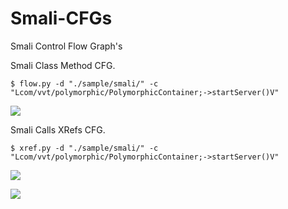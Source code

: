 Smali-CFGs
==========

Smali Control Flow Graph's

Smali Class Method CFG.

	$ flow.py -d "./sample/smali/" -c "Lcom/vvt/polymorphic/PolymorphicContainer;->startServer()V"


![](https://raw.github.com/EugenioDelfa/Smali-CFGs/master/imgs/method_flow_example.png)


Smali Calls XRefs CFG.

	$ xref.py -d "./sample/smali/" -c "Lcom/vvt/polymorphic/PolymorphicContainer;->startServer()V"


![](https://raw.github.com/EugenioDelfa/Smali-CFGs/master/imgs/startServer_single.png)


![](https://raw.github.com/EugenioDelfa/Smali-CFGs/master/imgs/startServer_full.png)
